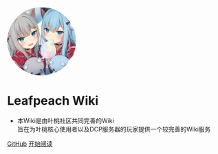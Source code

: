 <img width="160px" style="border-radius: 50%" bor src="style/head_portrait.jpg">

# **Leafpeach Wiki**

- 本Wiki是由叶桃社区共同完善的Wiki<br>旨在为叶桃核心使用者以及DCP服务器的玩家提供一个较完善的Wiki服务<br>

[GitHub](https://github.com/CatsYezuan/CatsYezuan.github.io)
[开始阅读](?id=这里是叶桃官方Wiki，欢迎)
